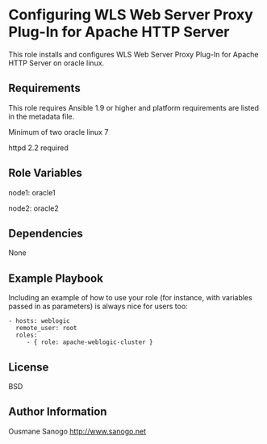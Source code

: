 Configuring WLS Web Server Proxy Plug-In for Apache HTTP Server
=========

This role installs and configures WLS Web Server Proxy Plug-In for Apache HTTP Server on oracle linux.

Requirements
------------
This role requires Ansible 1.9 or higher and platform requirements are listed in the metadata file.

Minimum of two oracle linux 7

httpd 2.2 required

Role Variables
--------------

node1: oracle1

node2: oracle2

Dependencies
------------

None

Example Playbook
----------------

Including an example of how to use your role (for instance, with variables passed in as parameters) is always nice for users too:

    - hosts: weblogic
      remote_user: root
      roles:
         - { role: apache-weblogic-cluster }

License
-------

BSD

Author Information
------------------

Ousmane Sanogo http://www.sanogo.net
